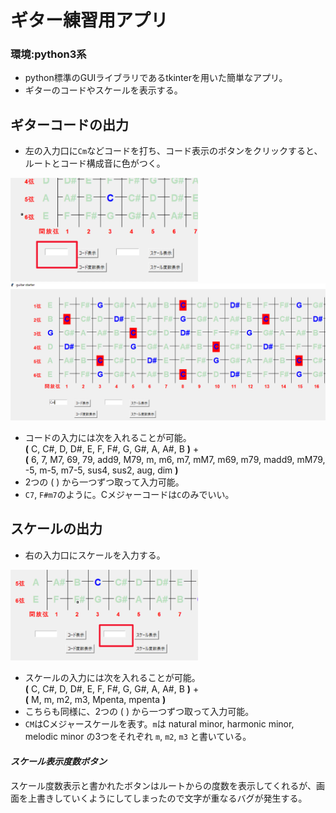 # ギター練習用アプリ
### 環境:python3系
- python標準のGUIライブラリであるtkinterを用いた簡単なアプリ。  
- ギターのコードやスケールを表示する。  
## ギターコードの出力
- 左の入力口に`Cm`などコードを打ち、コード表示のボタンをクリックすると、ルートとコード構成音に色がつく。 

<img src="README_img/left.png" width="300">
<img src="README_img/Cm.png" width="600">

- コードの入力には次を入れることが可能。  
**(** C, C#, D, D#, E, F, F#, G, G#, A, A#, B **)** +   
**(** 6, 7, M7, 69, 79, add9, M79, m, m6, m7, mM7, m69, m79, madd9, mM79, -5, m-5, m7-5, sus4, sus2, aug, dim **)**
- 2つの ( ) から一つずつ取って入力可能。
- `C7`, `F#m7`のように。Cメジャーコードは`C`のみでいい。
## スケールの出力
- 右の入力口にスケールを入力する。
<img src="README_img/right.png" width="300">

- スケールの入力には次を入れることが可能。  
**(** C, C#, D, D#, E, F, F#, G, G#, A, A#, B **)** +  
**(** M, m, m2, m3, Mpenta, mpenta **)**
- こちらも同様に、2つの ( ) から一つずつ取って入力可能。
- `CM`はCメジャースケールを表す。`m`は natural minor, harmonic minor, melodic minor の3つをそれぞれ `m`, `m2`, `m3` と書いている。


#### *スケール表示度数ボタン*
スケール度数表示と書かれたボタンはルートからの度数を表示してくれるが、画面を上書きしていくようにしてしまったので文字が重なるバグが発生する。
